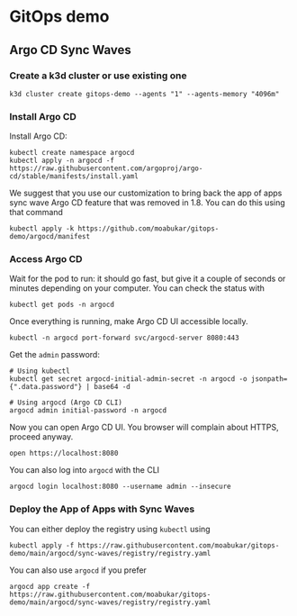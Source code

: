 # GitOps demo

## Argo CD Sync Waves

### Create a k3d cluster or use existing one

```shell
k3d cluster create gitops-demo --agents "1" --agents-memory "4096m"
```

### Install Argo CD

Install Argo CD:

```shell
kubectl create namespace argocd
kubectl apply -n argocd -f https://raw.githubusercontent.com/argoproj/argo-cd/stable/manifests/install.yaml
```

We suggest that you use our customization to bring back the app of apps sync wave Argo CD feature that was removed in 1.8. You can do this using that command

```shell
kubectl apply -k https://github.com/moabukar/gitops-demo/argocd/manifest
```

### Access Argo CD

Wait for the pod to run: it should go fast, but give it a couple of seconds or minutes depending on your computer. You can check the status with

```shell
kubectl get pods -n argocd
```

Once everything is running, make Argo CD UI accessible locally.

```shell
kubectl -n argocd port-forward svc/argocd-server 8080:443
```

Get the `admin` password:

```shell
# Using kubectl
kubectl get secret argocd-initial-admin-secret -n argocd -o jsonpath={".data.password"} | base64 -d

# Using argocd (Argo CD CLI)
argocd admin initial-password -n argocd
```

Now you can open Argo CD UI. You browser will complain about HTTPS, proceed anyway.

```shell
open https://localhost:8080
```

You can also log into `argocd` with the CLI

```shell
argocd login localhost:8080 --username admin --insecure
```

### Deploy the App of Apps with Sync Waves

You can either deploy the registry using `kubectl` using

```shell
kubectl apply -f https://raw.githubusercontent.com/moabukar/gitops-demo/main/argocd/sync-waves/registry/registry.yaml
```

You can also use `argocd` if you prefer

```shell
argocd app create -f https://raw.githubusercontent.com/moabukar/gitops-demo/main/argocd/sync-waves/registry/registry.yaml
```
